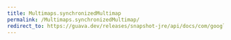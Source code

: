 ```yaml
---
title: Multimaps.synchronizedMultimap
permalink: /Multimaps.synchronizedMultimap/
redirect_to: https://guava.dev/releases/snapshot-jre/api/docs/com/google/common/collect/Multimaps.html#synchronizedMultimap-com.google.common.collect.Multimap-
---
```

